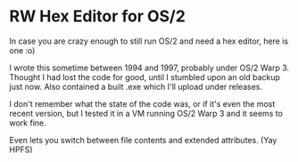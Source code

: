 # RW Hex Editor for OS/2

In case you are crazy enough to still run OS/2 and need a hex editor, here is
one :o)

I wrote this sometime between 1994 and 1997, probably under OS/2 Warp 3.
Thought I had lost the code for good, until I  stumbled upon an old backup
just now. Also contained a built .exe which I'll upload under releases.

I don't remember what the state of the code was, or if it's even the most
recent version, but I tested it in a VM running OS/2 Warp 3 and it seems to
work fine.

Even lets you switch between file contents and extended attributes. (Yay HPFS)
